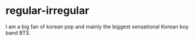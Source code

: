 # regular-irregular
I am a big fan of korean pop and mainly the biggest sensational Korean boy band BTS.
